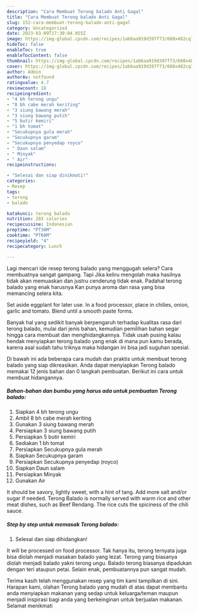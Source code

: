 ```yaml
---
description: "Cara Membuat Terong balado Anti Gagal"
title: "Cara Membuat Terong balado Anti Gagal"
slug: 152-cara-membuat-terong-balado-anti-gagal
category: Uncategorized
date: 2023-03-09T17:30:04.055Z
image: https://img-global.cpcdn.com/recipes/1ab6aa919d397f73/680x482cq70/terong-balado-foto-resep-utama.jpg
hideToc: false
enableToc: true
enableTocContent: false
thumbnail: https://img-global.cpcdn.com/recipes/1ab6aa919d397f73/680x482cq70/terong-balado-foto-resep-utama.jpg
cover: https://img-global.cpcdn.com/recipes/1ab6aa919d397f73/680x482cq70/terong-balado-foto-resep-utama.jpg
author: Admin
authorAv: notfound
ratingvalue: 4.7
reviewcount: 18
recipeingredient:
- "4 bh terong ungu"
- "8 bh cabe merah keriting"
- "3 siung bawang merah"
- "3 siung bawang putih"
- "5 butir kemiri"
- "1 bh tomat"
- "Secukupnya gula merah"
- "Secukupnya garam"
- "Secukupnya penyedap royco"
- " Daun salam"
- " Minyak"
- " Air"
recipeinstructions:

- "Selesai dan siap dinikmati!"
categories:
- Resep
tags:
- terong
- balado

katakunci: terong balado 
nutrition: 283 calories
recipecuisine: Indonesian
preptime: "PT30M"
cooktime: "PT60M"
recipeyield: "4"
recipecategory: Lunch

---
```



Lagi mencari ide resep terong balado yang menggugah selera? Cara membuatnya sangat gampang. Tapi Jika keliru mengolah maka hasilnya tidak akan memuaskan dan justru cenderung tidak enak. Padahal terong balado yang enak harusnya Kan punya aroma dan rasa yang bisa memancing selera kita.


Set aside eggplant for later use. In a food processor, place in chilies, onion, garlic and tomato. Blend until a smooth paste forms.

Banyak hal yang sedikit banyak berpengaruh terhadap kualitas rasa dari terong balado, mulai dari jenis bahan, kemudian pemilihan bahan segar hingga cara membuat dan menghidangkannya. Tidak usah pusing kalau hendak menyiapkan terong balado yang enak di mana pun kamu berada, karena asal sudah tahu triknya maka hidangan ini bisa jadi suguhan spesial.


Di bawah ini ada beberapa cara mudah dan praktis untuk membuat terong balado yang siap dikreasikan. Anda dapat menyiapkan Terong balado memakai 12 jenis bahan dan 0 langkah pembuatan. Berikut ini cara untuk membuat hidangannya.

<!--inarticleads1-->

##### Bahan-bahan dan bumbu yang harus ada untuk pembuatan Terong balado:

1. Siapkan 4 bh terong ungu
1. Ambil 8 bh cabe merah keriting
1. Gunakan 3 siung bawang merah
1. Persiapkan 3 siung bawang putih
1. Persiapkan 5 butir kemiri
1. Sediakan 1 bh tomat
1. Persiapkan Secukupnya gula merah
1. Siapkan Secukupnya garam
1. Persiapkan Secukupnya penyedap (royco)
1. Siapkan  Daun salam
1. Persiapkan  Minyak
1. Gunakan  Air


It should be savory, lightly sweet, with a hint of tang. Add more salt and/or sugar if needed. Terong Balado is normally served with warm rice and other meat dishes, such as Beef Rendang. The rice cuts the spiciness of the chili sauce. 

<!--inarticleads2-->

##### Step by step untuk memasak Terong balado:


1. Selesai dan siap dihidangkan!

It will be processed on food processor. Tak hanya itu, terong ternyata juga bisa diolah menjadi masakan balado yang lezat. Terong yang biasanya diolah menjadi balado yakni terong ungu. Balado terong biasanya dipadukan dengan teri ataupun petai. Selain enak, pembuatannya pun sangat mudah. 

Terima kasih telah menggunakan resep yang tim kami tampilkan di sini. Harapan kami, olahan Terong balado yang mudah di atas dapat membantu anda menyiapkan makanan yang sedap untuk keluarga/teman maupun menjadi inspirasi bagi anda yang berkeinginan untuk berjualan makanan. Selamat menikmati
